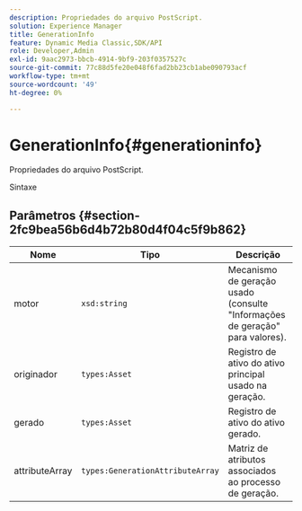 ```yaml
---
description: Propriedades do arquivo PostScript.
solution: Experience Manager
title: GenerationInfo
feature: Dynamic Media Classic,SDK/API
role: Developer,Admin
exl-id: 9aac2973-bbcb-4914-9bf9-203f0357527c
source-git-commit: 77c88d5fe20e048f6fad2bb23cb1abe090793acf
workflow-type: tm+mt
source-wordcount: '49'
ht-degree: 0%

---
```


# GenerationInfo{#generationinfo}

Propriedades do arquivo PostScript.

Sintaxe

## Parâmetros {#section-2fc9bea56b6d4b72b80d4f04c5f9b862}

| Nome | Tipo | Descrição |
|---|---|---|
| motor | `xsd:string` | Mecanismo de geração usado (consulte &quot;Informações de geração&quot; para valores). |
| originador | `types:Asset` | Registro de ativo do ativo principal usado na geração. |
| gerado | `types:Asset` | Registro de ativo do ativo gerado. |
| attributeArray | `types:GenerationAttributeArray` | Matriz de atributos associados ao processo de geração. |
